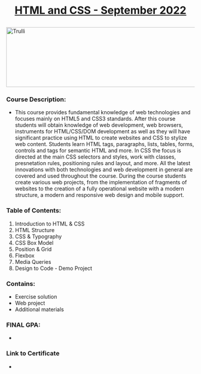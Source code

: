 <html>
<body>

# <p align="center"><a href="https://softuni.bg/trainings/3855/html-and-css-september-2022"> HTML and CSS - September 2022 </a><p>

<a href="https://softuni.bg/">
<img src="https://stringfixer.com/files/651542214.jpg" alt="Trulli" width="1218" height="160">
</a>

</body>
</html>

### Course Description:
- This course provides fundamental knowledge of web technologies and focuses mainly on HTML5 and CSS3 standards. After this course students will obtain knowledge of web development, web browsers, instruments for HTML/CSS/DOM development as well as they will have significant practice using HTML to create websites and CSS to stylize web content. Students learn HTML tags, paragraphs, lists, tables, forms, controls and tags for semantic HTML and more. In CSS the focus is directed at the main CSS selectors and styles, work with classes, presnetation rules, positioning rules and layout, and more. All the latest innovations with both technologies and web development in general are covered and used throughout the course. During the course students create various web projects, from the implementation of fragments of websites to the creation of a fully operational website with a modern structure, a modern and responsive web design and mobile support.

### Table of Contents:
1. Introduction to HTML & CSS
2. HTML Structure
3. CSS & Typography
4. CSS Box Model
5. Position & Grid
6. Flexbox
7. Media Queries
8. Design to Code - Demo Project

### Contains:
- Exercise solution
- Web project
- Additional materials

### FINAL GPA: 
- 

### Link to Certificate
- 
